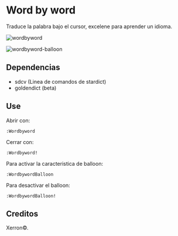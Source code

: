 # Word by word

Traduce la palabra bajo el cursor, excelene para aprender un idioma.

![wordbyword](https://cloud.githubusercontent.com/assets/1724033/5996942/d4963796-aa81-11e4-8365-5a60a88932b3.gif)

![wordbyword-balloon](https://cloud.githubusercontent.com/assets/1724033/5996949/e001d43c-aa81-11e4-9cd7-5873da065ed9.gif)

## Dependencias

- sdcv (Linea de comandos de stardict)
- goldendict (beta)

## Use

Abrir con:

    :Wordbyword

Cerrar con:

    :Wordbyword!

Para activar la caracteristica de balloon:

    :WordbywordBalloon

Para desactivar el balloon:

    :WordbywordBalloon!

## Creditos

Xerron©.
